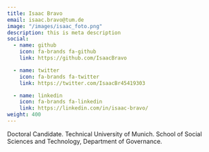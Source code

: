 ```yaml
---
title: Isaac Bravo
email: isaac.bravo@tum.de
image: "/images/isaac_foto.png"
description: this is meta description
social:
  - name: github
    icon: fa-brands fa-github
    link: https://github.com/IsaacBravo

  - name: twitter
    icon: fa-brands fa-twitter
    link: https://twitter.com/IsaacBr45419303

  - name: linkedin
    icon: fa-brands fa-linkedin
    link: https://linkedin.com/in/isaac-bravo/
weight: 400
---
```


Doctoral Candidate. Technical University of Munich. 
School of Social Sciences and Technology, 
Department of Governance.

